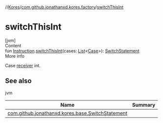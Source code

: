 //[Kores](../index.md)/[com.github.jonathanxd.kores.factory](index.md)/[switchThisInt](switch-this-int.md)



# switchThisInt  
[jvm]  
Content  
fun [Instruction](../com.github.jonathanxd.kores/-instruction/index.md).[switchThisInt](switch-this-int.md)(cases: [List](https://kotlinlang.org/api/latest/jvm/stdlib/kotlin.collections/-list/index.html)<[Case](../com.github.jonathanxd.kores.base/-case/index.md)>): [SwitchStatement](../com.github.jonathanxd.kores.base/-switch-statement/index.md)  
More info  


Case [receiver](../com.github.jonathanxd.kores/-instruction/index.md) int.



## See also  
  
jvm  
  
|  Name|  Summary| 
|---|---|
| <a name="com.github.jonathanxd.kores.factory//switchThisInt/com.github.jonathanxd.kores.Instruction#kotlin.collections.List[com.github.jonathanxd.kores.base.Case]/PointingToDeclaration/"></a>[com.github.jonathanxd.kores.base.SwitchStatement](../com.github.jonathanxd.kores.base/-switch-statement/index.md)| <a name="com.github.jonathanxd.kores.factory//switchThisInt/com.github.jonathanxd.kores.Instruction#kotlin.collections.List[com.github.jonathanxd.kores.base.Case]/PointingToDeclaration/"></a>
  
  



